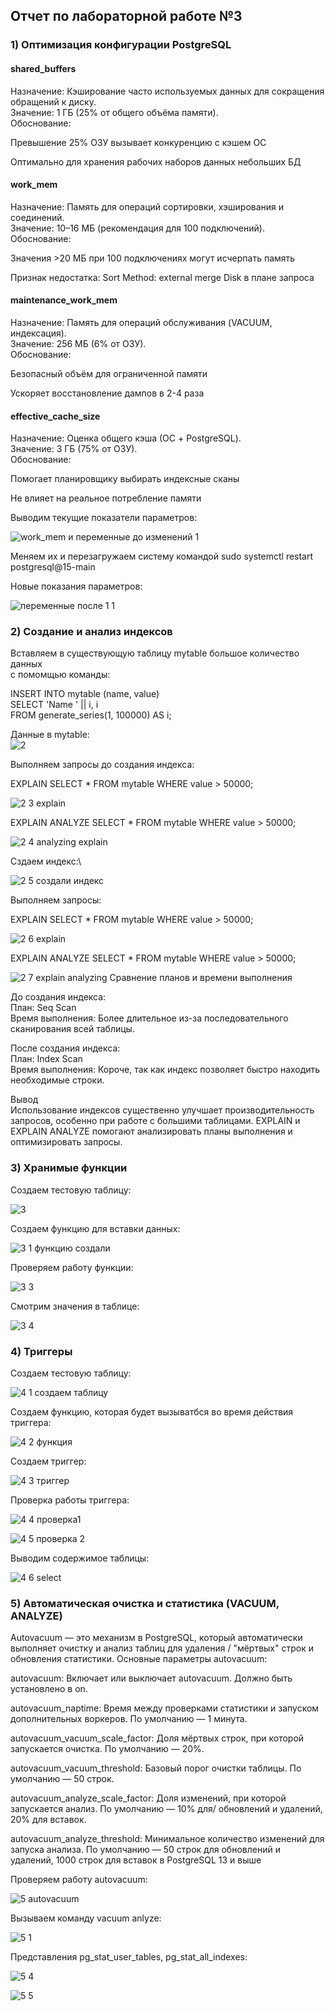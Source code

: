 ## Отчет по лабораторной работе №3

### 1) Оптимизация конфигурации PostgreSQL 

#### shared_buffers 
Назначение: Кэширование часто используемых данных для сокращения обращений к диску.\
Значение: 1 ГБ (25% от общего объёма памяти).\
Обоснование:

Превышение 25% ОЗУ вызывает конкуренцию с кэшем ОС

Оптимально для хранения рабочих наборов данных небольших БД

#### work_mem
Назначение: Память для операций сортировки, хэширования и соединений.\
Значение: 10–16 МБ (рекомендация для 100 подключений).\
Обоснование:

Значения >20 МБ при 100 подключениях могут исчерпать память

Признак недостатка: Sort Method: external merge Disk в плане запроса

#### maintenance_work_mem
Назначение: Память для операций обслуживания (VACUUM, индексация).\
Значение: 256 МБ (6% от ОЗУ).\
Обоснование:

Безопасный объём для ограниченной памяти

Ускоряет восстановление дампов в 2-4 раза

#### effective_cache_size
Назначение: Оценка общего кэша (ОС + PostgreSQL).\
Значение: 3 ГБ (75% от ОЗУ).\
Обоснование:

Помогает планировщику выбирать индексные сканы

Не влияет на реальное потребление памяти


Выводим текущие показатели параметров:

![work_mem и переменные до изменений 1](https://github.com/user-attachments/assets/aa460e85-8d72-4618-9f1c-42119fc92459)

Меняем их и перезагружаем систему командой sudo systemctl restart postgresql@15-main

Новые показания параметров:

![переменные после 1 1](https://github.com/user-attachments/assets/0fdd4c05-2179-48ad-a6e8-876270dd0e4f)



### 2) Создание и анализ индексов

Вставляем в существующую таблицу mytable большое количество данных\
с помомщью команды:

INSERT INTO mytable (name, value)\
SELECT 'Name ' || i, i\
FROM generate_series(1, 100000) AS i;

Данные в mytable:\
![2](https://github.com/user-attachments/assets/87b5e3a0-111a-46c2-81e0-cacf5b435181)

Выполняем запросы до создания индекса:

EXPLAIN SELECT * FROM mytable WHERE value > 50000;

![2 3 explain](https://github.com/user-attachments/assets/14a286b1-1224-4666-b0d5-b71a7c8e98b0)

EXPLAIN ANALYZE SELECT * FROM mytable WHERE value > 50000;

![2 4 analyzing explain](https://github.com/user-attachments/assets/5f9ed4b8-919f-4a2d-83fb-57780c5b825b)

Сздаем индекс:\

![2 5 создали индекс](https://github.com/user-attachments/assets/ebf4933f-b227-4267-be7a-3ea828c1e2c7)

Выполняем запросы:

EXPLAIN SELECT * FROM mytable WHERE value > 50000;

![2 6 explain](https://github.com/user-attachments/assets/1a6ba6ef-7cdb-4f25-bacb-bdb907c80ecd)

EXPLAIN ANALYZE SELECT * FROM mytable WHERE value > 50000;

![2 7 explain analyzing](https://github.com/user-attachments/assets/f6f5cd57-6240-4833-88a3-dbda19c381ac)
Сравнение планов и времени выполнения

До создания индекса:\
План: Seq Scan\
Время выполнения: Более длительное из-за последовательного сканирования всей таблицы.

После создания индекса:\
План: Index Scan\
Время выполнения: Короче, так как индекс позволяет быстро находить необходимые строки.

Вывод\
Использование индексов существенно улучшает производительность запросов, особенно при работе с большими таблицами. EXPLAIN и EXPLAIN ANALYZE помогают анализировать планы выполнения и оптимизировать запросы.



### 3) Хранимые функции 

Создаем тестовую таблицу:

![3](https://github.com/user-attachments/assets/d208032d-f472-45ad-a351-2a64a1a85be6)

Создаем функцию для вставки данных:

![3 1 функцию создали](https://github.com/user-attachments/assets/77f60c53-9278-4378-8e47-d1fb20d36ba8)

Проверяем работу функции:

![3 3](https://github.com/user-attachments/assets/2ec3f087-04e5-4073-a242-006eea3ccbe8)

Смотрим значения в таблице:

![3 4](https://github.com/user-attachments/assets/8912fa8b-cbd2-43ce-a94c-aa9ef1ebf75d)



### 4) Триггеры

Создаем тестовую таблицу:

![4 1 создаем таблицу](https://github.com/user-attachments/assets/2a839642-67e8-40c6-8e46-cd835388b2b2)

Создаем функцию, которая будет вызыватбся во время действия триггера:

![4 2 функция](https://github.com/user-attachments/assets/fb5f0c7a-2f2f-4cfb-b8eb-f0e097c71647)

Создаем триггер:

![4 3 триггер](https://github.com/user-attachments/assets/1e528535-2538-41b4-9b90-4db920ce4547)

Проверка работы триггера:

![4 4 проверка1](https://github.com/user-attachments/assets/2f625913-e4b1-45a7-a8a6-ca12ea2e2d35)

![4 5 проверка 2 ](https://github.com/user-attachments/assets/c0b07b1a-6a72-46cc-951b-f848b99beae8)

Выводим содержимое таблицы:

![4 6 select](https://github.com/user-attachments/assets/4d40d9eb-6743-45a0-9e91-c458dc3a0917)



### 5) Автоматическая очистка и статистика (VACUUM, ANALYZE) 

Autovacuum — это механизм в PostgreSQL, который автоматически выполняет очистку и анализ таблиц для удаления /
"мёртвых" строк и обновления статистики. Основные параметры autovacuum:

autovacuum: Включает или выключает autovacuum. Должно быть установлено в on.

autovacuum_naptime: Время между проверками статистики и запуском дополнительных воркеров. По умолчанию — 1 минута.

autovacuum_vacuum_scale_factor: Доля мёртвых строк, при которой запускается очистка. По умолчанию — 20%.

autovacuum_vacuum_threshold: Базовый порог очистки таблицы. По умолчанию — 50 строк.

autovacuum_analyze_scale_factor: Доля изменений, при которой запускается анализ. По умолчанию — 10% для/
обновлений и удалений, 20% для вставок.

autovacuum_analyze_threshold: Минимальное количество изменений для запуска анализа. По умолчанию — 50
 строк для обновлений и удалений, 1000 строк для вставок в PostgreSQL 13 и выше

Проверяем работу autovacuum:

![5 autovacuum](https://github.com/user-attachments/assets/50bdd82c-2faf-485c-87ab-4735e1ea560c)

Вызываем команду vacuum anlyze:

![5 1](https://github.com/user-attachments/assets/0f5cc69e-4409-4ef8-afc3-95b8815c6ecd)

Представления pg_stat_user_tables, pg_stat_all_indexes:

![5 4](https://github.com/user-attachments/assets/1293e0ef-a9f8-4c9d-ad45-cff982c5c5a8)

![5 5](https://github.com/user-attachments/assets/6a353baa-5699-4999-9886-88b1a1ed74f3)





